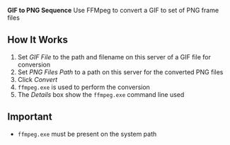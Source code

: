 **GIF to PNG Sequence** Use FFMpeg to convert a GIF to set of PNG frame files

## How It Works
1. Set _GIF File_ to the path and filename on this server of a GIF file for conversion
1. Set _PNG Files Path_ to a path on this server for the converted PNG files
1. Click _Convert_
1. `ffmpeg.exe` is used to perform the conversion
1. The _Details_ box show the `ffmpeg.exe` command line used

## Important
- `ffmpeg.exe` must be present on the system path
